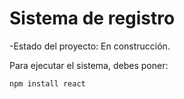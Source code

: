 <h1> Sistema de registro</h1>

-Estado del proyecto: En construcción.

Para ejecutar el sistema, debes poner:

```npm install react```
